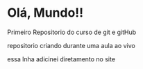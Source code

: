 # Olá, Mundo!!
 Primeiro Repositorio do curso de git e gitHub

 repositorio criando durante uma aula ao vivo

essa lnha adicinei diretamento no site
